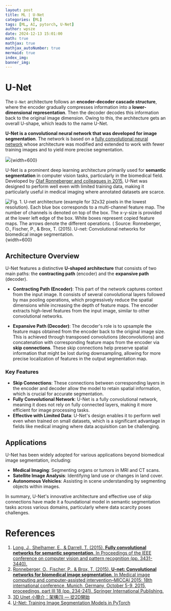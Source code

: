 ```yaml
---
layout: post
title: ML | U-Net
categories: [ML]
tags: [ML, AI, pytorch, U-Net]
author: wpsze
date: 2024-12-13 15:01:00
math: true
mathjax: true
mathjax_autoNumber: true
mermaid: true
index_img: 
banner_img: 
---
```


# U-Net

The `U-Net` architecture follows an **encoder-decoder cascade structure**, where the encoder gradually compresses information into a **lower-dimensional representation**. Then the decoder decodes this information back to the original image dimension. Owing to this, the architecture gets an overall U-shape, which leads to the name U-Net.

**U-Net is a convolutional neural network that was developed for image segmentation**. The network is based on a [fully convolutional neural network](https://openaccess.thecvf.com/content_cvpr_2015/papers/Long_Fully_Convolutional_Networks_2015_CVPR_paper.pdf) whose architecture was modified and extended to work with fewer training images and to yield more precise segmentation.

![](https://i.imgur.com/eKOoRN9.png){width=600}

U-Net is a prominent deep learning architecture primarily used for **semantic segmentation** in computer vision tasks, particularly in the biomedical field. Developed by [Olaf Ronneberger and colleagues in 2015](https://www.academia.edu/download/80140288/1505.pdf), U-Net was designed to perform well even with limited training data, making it particularly useful in medical imaging where annotated datasets are scarce.

![Fig. 1. U-net architecture (example for 32x32 pixels in the lowest resolution). Each blue box corresponds to a multi-channel feature map. The number of channels is denoted on top of the box. The x-y-size is provided at the lower left edge of the box. White boxes represent copied feature maps. The arrows denote the different operations. ( Source: Ronneberger, O., Fischer, P., & Brox, T. (2015). U-net: Convolutional networks for biomedical image segmentation.](https://i.imgur.com/l2LtVgl.png){width=600}

## Architecture Overview

U-Net features a distinctive **U-shaped architecture** that consists of two main paths: the **contracting path** (encoder) and the **expansive path** (decoder).

- **Contracting Path (Encoder)**: This part of the network captures context from the input image. It consists of several convolutional layers followed by max pooling operations, which progressively reduce the spatial dimensions while increasing the depth of feature maps. The encoder extracts high-level features from the input image, similar to other convolutional networks.

- **Expansive Path (Decoder)**: The decoder's role is to upsample the feature maps obtained from the encoder back to the original image size. This is achieved through transposed convolutions (deconvolutions) and concatenation with corresponding feature maps from the encoder via **skip connections**. These skip connections help preserve spatial information that might be lost during downsampling, allowing for more precise localization of features in the output segmentation map.

### Key Features

- **Skip Connections**: These connections between corresponding layers in the encoder and decoder allow the model to retain spatial information, which is crucial for accurate segmentation.
- **Fully Convolutional Network**: U-Net is a fully convolutional network, meaning it does not rely on fully connected layers, making it more efficient for image processing tasks.
- **Effective with Limited Data**: U-Net's design enables it to perform well even when trained on small datasets, which is a significant advantage in fields like medical imaging where data acquisition can be challenging.

## Applications

U-Net has been widely adopted for various applications beyond biomedical image segmentation, including:

- **Medical Imaging**: Segmenting organs or tumors in MRI and CT scans.
- **Satellite Image Analysis**: Identifying land use or changes in land cover.
- **Autonomous Vehicles**: Assisting in scene understanding by segmenting objects within images.

In summary, U-Net's innovative architecture and effective use of skip connections have made it a foundational model in semantic segmentation tasks across various domains, particularly where data scarcity poses challenges.

# References

1. [Long, J., Shelhamer, E., & Darrell, T. (2015). **Fully convolutional networks for semantic segmentation**. In Proceedings of the IEEE conference on computer vision and pattern recognition (pp. 3431-3440).](https://openaccess.thecvf.com/content_cvpr_2015/papers/Long_Fully_Convolutional_Networks_2015_CVPR_paper.pdf)
2. [Ronneberger, O., Fischer, P., & Brox, T. (2015). **U-net: Convolutional networks for biomedical image segmentation**. In Medical image computing and computer-assisted intervention–MICCAI 2015: 18th international conference, Munich, Germany, October 5-9, 2015, proceedings, part III 18 (pp. 234-241). Springer International Publishing.](https://www.academia.edu/download/80140288/1505.pdf)
3. [3D Unet 小簡介：架構(1) — 從2D開始](https://martin12345m.medium.com/3d-unet-%E5%B0%8F%E7%B0%A1%E4%BB%8B-%E6%9E%B6%E6%A7%8B-1-%E5%BE%9E2d%E9%96%8B%E5%A7%8B-669cacd2f813)
4. [U-Net: Training Image Segmentation Models in PyTorch](https://pyimagesearch.com/2021/11/08/u-net-training-image-segmentation-models-in-pytorch/)
